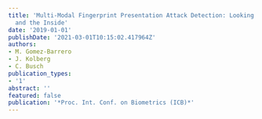 ```yaml
---
title: 'Multi-Modal Fingerprint Presentation Attack Detection: Looking at the Surface
  and the Inside'
date: '2019-01-01'
publishDate: '2021-03-01T10:15:02.417964Z'
authors:
- M. Gomez-Barrero
- J. Kolberg
- C. Busch
publication_types:
- '1'
abstract: ''
featured: false
publication: '*Proc. Int. Conf. on Biometrics (ICB)*'
---
```


